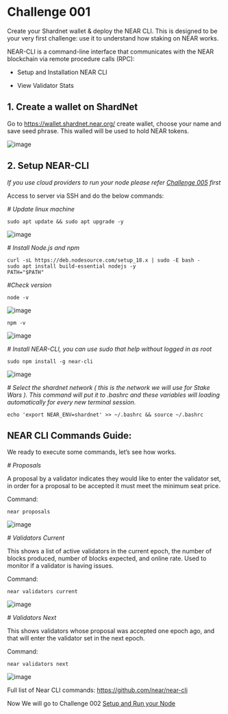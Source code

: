 
# Challenge 001 

Create your Shardnet wallet & deploy the NEAR CLI. This is designed to be your very first challenge: use it to understand how staking on NEAR works.

NEAR-CLI is a command-line interface that communicates with the NEAR blockchain via remote procedure calls (RPC):

* Setup and Installation NEAR CLI

* View Validator Stats

## 1. Create a wallet on ShardNet 

Go to https://wallet.shardnet.near.org/ create wallet, choose your name and save seed phrase. This walled will be used to hold NEAR tokens.

![image](https://user-images.githubusercontent.com/6175292/183252157-4e6572d6-0117-4244-884b-17520a9e7d93.png)

## 2. Setup NEAR-CLI

*If you use cloud providers to run your node please refer [Challenge 005](https://github.com/duongthanhmy91/stakewars-iii/blob/main/Challenge-005.md) first*

Access to server via SSH and do the below commands: 

*# Update linux machine*
```
sudo apt update && sudo apt upgrade -y
```
![image](https://user-images.githubusercontent.com/6175292/181298222-08cfd6f9-9e67-4327-a03a-d850c423e4e9.png)

*# Install Node.js and npm*
```
curl -sL https://deb.nodesource.com/setup_18.x | sudo -E bash -  
sudo apt install build-essential nodejs -y
PATH="$PATH"
```
*#Check version*
```
node -v
```
![image](https://user-images.githubusercontent.com/6175292/181299316-59461d8c-bb40-4e3a-a3bc-478840c72746.png)

```
npm -v
```

![image](https://user-images.githubusercontent.com/6175292/181299248-3f2352a6-1993-455b-9d11-9504b1c3c152.png)


*# Install NEAR-CLI, you can use sudo that help without logged in as root* 
```
sudo npm install -g near-cli
```
![image](https://user-images.githubusercontent.com/6175292/181299576-c1063fb3-1eea-4fe4-bd9e-31993f2e5761.png)

*# Select the shardnet network ( this is the network we will use for Stake Wars ). This command will put it to .bashrc and these variables will loading automatically for every new terminal session.*
```
echo 'export NEAR_ENV=shardnet' >> ~/.bashrc && source ~/.bashrc
```
## NEAR CLI Commands Guide:

We ready to execute some commands, let’s see how works.

*# Proposals*

A proposal by a validator indicates they would like to enter the validator set, in order for a proposal to be accepted it must meet the minimum seat price.

Command: 
```
near proposals
```
![image](https://user-images.githubusercontent.com/6175292/181531103-ea2d7b44-10ac-4dec-95dd-bac62aa3468a.png)

*# Validators Current*

This shows a list of active validators in the current epoch, the number of blocks produced, number of blocks expected, and online rate. Used to monitor if a validator is having issues.

Command:

```
near validators current
```
![image](https://user-images.githubusercontent.com/6175292/181532949-af571eda-7d83-4796-8e60-93f6f107192b.png)


*# Validators Next*

This shows validators whose proposal was accepted one epoch ago, and that will enter the validator set in the next epoch.

Command: 
```
near validators next
```
![image](https://user-images.githubusercontent.com/6175292/181538688-e2084204-adde-468a-beed-4362ff0a1ecc.png)


Full list of Near CLI commands: https://github.com/near/near-cli

Now We will go to Challenge 002 [Setup and Run your Node](https://github.com/duongthanhmy91/stakewars-iii/blob/main/Challenge-002.md)












